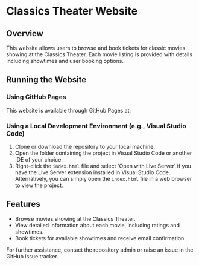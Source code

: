 # Classics Theater Website

## Overview
This website allows users to browse and book tickets for classic movies showing at the Classics Theater. Each movie listing is provided with details including showtimes and user booking options.

## Running the Website

### Using GitHub Pages
This website is available through GitHub Pages at: 


### Using a Local Development Environment (e.g., Visual Studio Code)
1. Clone or download the repository to your local machine.
2. Open the folder containing the project in Visual Studio Code or another IDE of your choice.
3. Right-click the `index.html` file and select 'Open with Live Server' if you have the Live Server extension installed in Visual Studio Code. Alternatively, you can simply open the `index.html` file in a web browser to view the project.

## Features
- Browse movies showing at the Classics Theater.
- View detailed information about each movie, including ratings and showtimes.
- Book tickets for available showtimes and receive email confirmation.

For further assistance, contact the repository admin or raise an issue in the GitHub issue tracker.

